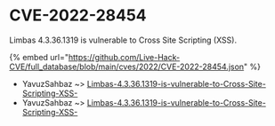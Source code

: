 # CVE-2022-28454

Limbas 4.3.36.1319 is vulnerable to Cross Site Scripting (XSS).

{% embed url="https://github.com/Live-Hack-CVE/full_database/blob/main/cves/2022/CVE-2022-28454.json" %}


* YavuzSahbaz ~> [Limbas-4.3.36.1319-is-vulnerable-to-Cross-Site-Scripting-XSS-](https://www.alice-snow.ru/2022/database/cve-2022-28454/limbas-4.3.36.1319-is-vulnerable-to-cross-site-scripting-xss--yavuzsahbaz)
* YavuzSahbaz ~> [Limbas-4.3.36.1319-is-vulnerable-to-Cross-Site-Scripting-XSS-](https://www.alice-snow.ru/2022/database/cve-2022-28454/limbas-4.3.36.1319-is-vulnerable-to-cross-site-scripting-xss--yavuzsahbaz)